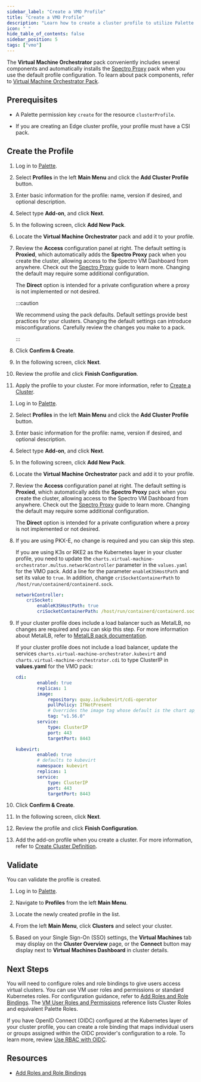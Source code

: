 ```yaml
---
sidebar_label: "Create a VMO Profile"
title: "Create a VMO Profile"
description: "Learn how to create a cluster profile to utilize Palette Virtual Machine Orchestrator capabilities."
icon: " "
hide_table_of_contents: false
sidebar_position: 5
tags: ["vmo"]
---
```



The **Virtual Machine Orchestrator** pack conveniently includes several components and automatically installs the [Spectro Proxy](../../integrations/frp.md) pack when you use the default profile configuration. To learn about pack components, refer to [Virtual Machine Orchestrator Pack](../vm-packs-profiles/vm-packs-profiles.md).


## Prerequisites

- A Palette permission key `create` for the resource `clusterProfile`.

- If you are creating an Edge cluster profile, your profile must have a CSI pack. 

## Create the Profile

<Tabs>
<TabItem value="non-edge" label="Non-edge">

1. Log in to [Palette](https://console.spectrocloud.com).

2. Select **Profiles** in the left **Main Menu** and click the **Add Cluster Profile** button.

3. Enter basic information for the profile: name, version if desired, and optional description.

4. Select type **Add-on**, and click **Next**.

5. In the following screen, click **Add New Pack**. 

6. Locate the **Virtual Machine Orchestrator** pack and add it to your profile. 

7. Review the **Access** configuration panel at right. The default setting is **Proxied**, which automatically adds the **Spectro Proxy** pack when you create the cluster, allowing access to the Spectro VM Dashboard from anywhere. Check out the [Spectro Proxy](../../integrations/frp.md) guide to learn more. Changing the default may require some additional configuration. 

    The **Direct** option is intended for a private configuration where a proxy is not implemented or not desired.

    :::caution

    We recommend using the pack defaults. Default settings provide best practices for your clusters. Changing the default settings can introduce misconfigurations. Carefully review the changes you make to a pack. 

    ::: 

8. Click **Confirm & Create**. 

9. In the following screen, click **Next**. 

10. Review the profile and click **Finish Configuration**.

11. Apply the profile to your cluster. For more information, refer to [Create a Cluster](../../clusters/public-cloud/deploy-k8s-cluster.md). 

</TabItem>

<TabItem value="edge" label="Edge">

1. Log in to [Palette](https://console.spectrocloud.com).

2. Select **Profiles** in the left **Main Menu** and click the **Add Cluster Profile** button.

3. Enter basic information for the profile: name, version if desired, and optional description.

4. Select type **Add-on**, and click **Next**.

5. In the following screen, click **Add New Pack**. 

6. Locate the **Virtual Machine Orchestrator** pack and add it to your profile. 

7. Review the **Access** configuration panel at right. The default setting is **Proxied**, which automatically adds the **Spectro Proxy** pack when you create the cluster, allowing access to the Spectro VM Dashboard from anywhere. Check out the [Spectro Proxy](../../integrations/frp.md) guide to learn more. Changing the default may require some additional configuration. 

    The **Direct** option is intended for a private configuration where a proxy is not implemented or not desired.

8. If you are using PKX-E, no change is required and you can skip this step. 

    If you are using K3s or RKE2 as the Kubernetes layer in your cluster profile, you need to update the `charts.virtual-machine-orchestrator.multus.networkController` parameter in the `values.yaml` for the VMO pack. Add a line for the parameter `enableK3SHostPath` and set its value to `true`. In addition, change `criSocketContainerPath` to `/host/run/containerd/containerd.sock`. 

    ```yaml {3-4}
    networkController:
        criSocket:
            enableK3SHostPath: true 
            criSocketContainerPath: /host/run/containerd/containerd.sock
    ```    

9.  If your cluster profile does include a load balancer such as MetalLB, no changes are required and you can skip this step. For more information about MetalLB, refer to [MetalLB pack documentation](../../integrations/metallb.md). 

    If your cluster profile does not include a load balancer, update the services `charts.virtual-machine-orchestrator.kubevirt` and `charts.virtual-machine-orchestrator.cdi` to type ClusterIP in **values.yaml** for the VMO pack:

    <Tabs>
    <TabItem value="cdi" label="cdi">

    ```yaml {10}
    cdi:
            enabled: true
            replicas: 1
            image:
                repository: quay.io/kubevirt/cdi-operator
                pullPolicy: IfNotPresent
                # Overrides the image tag whose default is the chart appVersion.
                tag: "v1.56.0"
            service:
                type: ClusterIP
                port: 443
                targetPort: 8443
    ```
    </TabItem>

    <TabItem value="kubevirt" label="kubevirt">

    ```yaml {7}
    kubevirt:
            enabled: true
            # defaults to kubevirt
            namespace: kubevirt
            replicas: 1
            service:
                type: ClusterIP
                port: 443
                targetPort: 8443
    ```
    </TabItem>
    </Tabs>

10. Click **Confirm & Create**. 

11. In the following screen, click **Next**. 

12. Review the profile and click **Finish Configuration**.

13. Add the add-on profile when you create a cluster. For more information, refer to [Create Cluster Definition](../../clusters/edge/site-deployment/site-installation/cluster-deployment.md).

</TabItem>

</Tabs>


## Validate

You can validate the profile is created. 

1.  Log in to [Palette](https://console.spectrocloud.com).


2. Navigate to **Profiles** from the left **Main Menu**. 


3. Locate the newly created profile in the list.


4. From the left **Main Menu**, click **Clusters** and select your cluster.


5. Based on your Single Sign-On (SSO) settings, the **Virtual Machines** tab may display on the **Cluster Overview** page, or the **Connect** button may display next to **Virtual Machines Dashboard** in cluster details.


## Next Steps

You will need to configure roles and role bindings to give users access virtual clusters. You can use VM user roles and permissions or standard Kubernetes roles. For configuration guidance, refer to [Add Roles and Role Bindings](add-roles-and-role-bindings.md). The [VM User Roles and Permissions](../vm-roles-permissions.md) reference lists Cluster Roles and equivalent Palette Roles.

If you have OpenID Connect (OIDC) configured at the Kubernetes layer of your cluster profile, you can create a role binding that maps individual users or groups assigned within the OIDC provider's configuration to a role. To learn more, review [Use RBAC with OIDC](../../integrations/kubernetes.md#use-rbac-with-oidc).


## Resources

- [Add Roles and Role Bindings](add-roles-and-role-bindings.md)
